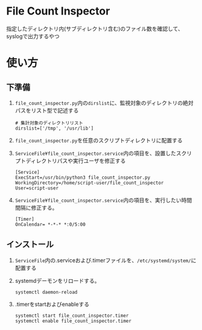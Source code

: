 # File Count Inspector
指定したディレクトリ内(サブディレクトリ含む)のファイル数を確認して、syslogで出力するやつ

# 使い方
## 下準備
1. `file_count_inspector.py`内の`dirslist`に、監視対象のディレクトリの絶対パスをリスト型で記述する
    ```
    # 集計対象のディレクトリリスト
    dirslist=['/tmp', '/usr/lib']
    ```
2. `file_count_inspector.py`を任意のスクリプトディレクトリに配置する

3. `ServiceFile¥file_count_inspector.service`内の項目を、設置したスクリプトディレクトリパスや実行ユーザを修正する
    ```
    [Service]
    ExecStart=/usr/bin/python3 file_count_inspector.py
    WorkingDirectory=/home/script-user/file_count_inspector
    User=script-user
    ```

4. `ServiceFile¥file_count_inspector.service`内の項目を、実行したい時間間隔に修正する。
    ```
    [Timer]
    OnCalendar= *-*-* *:0/5:00
    ```

## インストール
1. `ServiceFile`内の.serviceおよび.timerファイルを、`/etc/systemd/system/`に配置する

2. systemdデーモンをリロードする。
    ```
    systemctl daemon-reload
    ```

3. .timerをstartおよびenableする
    ```
    systemctl start file_count_inspector.timer
    systemctl enable file_count_inspector.timer
    ```
